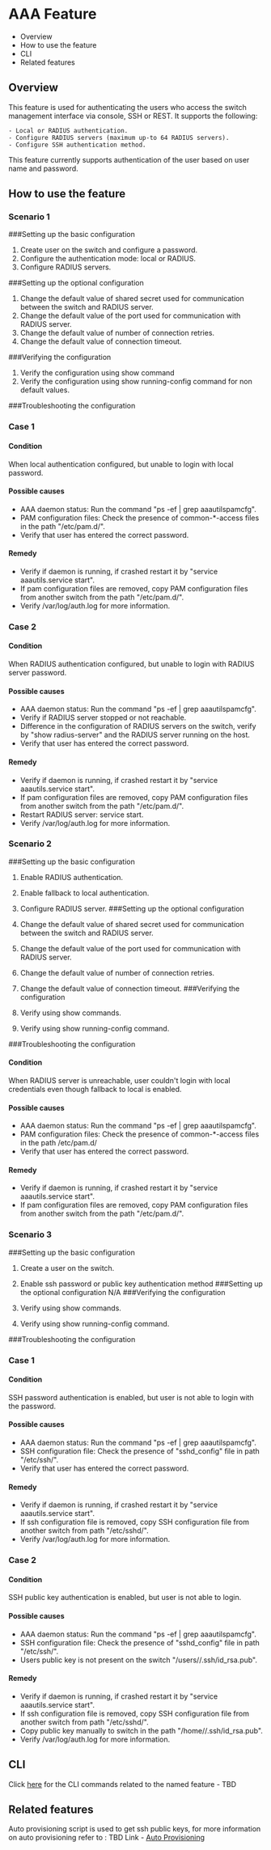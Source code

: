 <!--  See the https://github.com/adam-p/markdown-here/wiki/Markdown-Cheatsheet for additional information about markdown text.
Here are a few suggestions in regards to style and grammar:
* Use active voice. With active voice, the subject is the doer of the action. Tell the reader what
to do by using the imperative mood, for example, Press Enter to view the next screen. See https://en.wikipedia.org/wiki/Active_voice for more information about the active voice.
* Use present tense. See https://en.wikipedia.org/wiki/Present_tense for more information about using the present tense.
* Avoid the use of I or third person. Address your instructions to the user. In text, refer to the reader as you (second person) rather than as the user (third person). The exception to not using the third-person is when the documentation is for an administrator. In that case, *the user* is someone the reader interacts with, for example, teach your users how to back up their laptop.
* See https://en.wikipedia.org/wiki/Wikipedia%3aManual_of_Style for an online style guide.
Note regarding anchors:
--StackEdit automatically creates an anchor tag based off of each heading.  Spaces and other nonconforming characters are substituted by other characters in the anchor when the file is converted to HTML.
 -->

AAA Feature
=======

- Overview
- How to use the feature
- CLI
- Related features

## Overview ##
 <!--Provide an overview here. This overview should give the reader an introduction of when, where and why they would use the feature. -->
This feature is used for authenticating the users who access the switch management interface via console, SSH or REST. It supports the following:

	- Local or RADIUS authentication.
	- Configure RADIUS servers (maximum up-to 64 RADIUS servers).
	- Configure SSH authentication method.

This feature currently supports authentication of the user based on user name and password.

## How to use the feature ##
### Scenario 1 ###
###Setting up the basic configuration

 1. Create user on the switch and configure a password.
 2. Configure the authentication mode: local or RADIUS.
 3. Configure RADIUS servers.

###Setting up the optional configuration
 1. Change the default value of shared secret used for communication between the switch and RADIUS server.
 2. Change the default value of the port used for communication with RADIUS server.
 3. Change the default value of number of connection retries.
 4. Change the default value of connection timeout.

###Verifying the configuration

 1. Verify the configuration using show command
 2. Verify the configuration using show running-config command for non default values.

###Troubleshooting the configuration
### Case 1
#### Condition
When local authentication configured, but unable to login with local password.
#### Possible causes

- AAA daemon status: Run the command "ps -ef | grep aaautilspamcfg".
- PAM configuration files: Check the presence of common-*-access files in the path "/etc/pam.d/".
- Verify that user has entered the correct password.

#### Remedy
- Verify if daemon is running, if crashed restart it by "service aaautils.service start".
- If pam configuration files are removed, copy PAM configuration files from another switch from the path "/etc/pam.d/".
- Verify /var/log/auth.log for more information.

### Case 2
#### Condition
When RADIUS authentication configured, but unable to login with RADIUS server password.
#### Possible causes
- AAA daemon status: Run the command "ps -ef | grep aaautilspamcfg".
- Verify if RADIUS server stopped or not reachable.
- Difference in the configuration of RADIUS servers on the switch, verify by "show radius-server" and the RADIUS server running on the host.
- Verify that user has entered the correct password.
#### Remedy
- Verify if daemon is running, if crashed restart it by "service aaautils.service start".
- If pam configuration files are removed, copy PAM configuration files from another switch from the path "/etc/pam.d/".
- Restart RADIUS server: service <RADIUS server> start.
- Verify /var/log/auth.log for more information.

### Scenario 2 ###
###Setting up the basic configuration
 1. Enable RADIUS authentication.
 2. Enable fallback to local authentication.
 3. Configure RADIUS server.
###Setting up the optional configuration
 1. Change the default value of shared secret used for communication between the switch and RADIUS server.
 2. Change the default value of the port used for communication with RADIUS server.
 3. Change the default value of number of connection retries.
 4. Change the default value of connection timeout.
###Verifying the configuration

 1. Verify using show commands.
 2. Verify using show running-config command.

###Troubleshooting the configuration
#### Condition
When RADIUS server is unreachable, user couldn't login with local credentials even though fallback to local is enabled.
#### Possible causes
- AAA daemon status: Run the command "ps -ef | grep aaautilspamcfg".
- PAM configuration files: Check the presence of common-*-access files in the path /etc/pam.d/
- Verify that user has entered the correct password.
#### Remedy
- Verify if daemon is running, if crashed restart it by "service aaautils.service start".
- If pam configuration files are removed, copy PAM configuration files from another switch from the path "/etc/pam.d/".

### Scenario 3 ###
###Setting up the basic configuration
 1. Create a user on the switch.
 2. Enable ssh password or public key authentication method
###Setting up the optional configuration
N/A
###Verifying the configuration

 1. Verify using show commands.
 2. Verify using show running-config command.

###Troubleshooting the configuration
### Case 1
#### Condition
SSH password authentication is enabled, but user is not able to login with the password.
#### Possible causes
- AAA daemon status: Run the command "ps -ef | grep aaautilspamcfg".
- SSH configuration file: Check the presence of "sshd_config" file in path "/etc/ssh/".
- Verify that user has entered the correct password.
#### Remedy
- Verify if daemon is running, if crashed restart it by "service aaautils.service start".
- If ssh configuration file is removed, copy SSH configuration file from another switch from path "/etc/sshd/".
- Verify /var/log/auth.log for more information.
### Case 2
#### Condition
SSH public key authentication is enabled, but user is not able to login.
#### Possible causes
- AAA daemon status: Run the command "ps -ef | grep aaautilspamcfg".
- SSH configuration file: Check the presence of "sshd_config" file in path "/etc/ssh/".
- Users public key is not present on the switch "/users/<user>/.ssh/id_rsa.pub".
#### Remedy
- Verify if daemon is running, if crashed restart it by "service aaautils.service start".
- If ssh configuration file is removed, copy SSH configuration file from another switch from path "/etc/sshd/".
- Copy public key manually to switch in the path "/home/<user>/.ssh/id_rsa.pub".
- Verify /var/log/auth.log for more information.
## CLI ##
<!--Provide a link to the CLI command related to the feature. The CLI files will be generated to a CLI directory.  -->
Click [here](https://openswitch.net/cli_feature_name.html#cli_command_anchor) for the CLI commands related to the named feature - TBD
## Related features ##
<!-- Enter content into this section to describe features that may need to be considered in relation to this particular feature, under what conditions and why.  Provide a hyperlink to each related feature.  Sample text is included below as a potential example or starting point-->

Auto provisioning script is used to get ssh public keys, for more information on auto provisioning refer to : TBD Link -  [Auto Provisioning](https://openswitch.net./tbd/other_filefeatures/related_feature1.html#first_anchor)